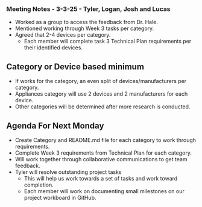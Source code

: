 ### Meeting Notes - 3-3-25 - Tyler, Logan, Josh and Lucas
- Worked as a group to access the feedback from Dr. Hale.
- Mentioned working through Week 3 tasks per category.
- Agreed that 2-4 devices per category.
  - Each member will complete task 3 Technical Plan requirements per their identified devices.

## Category or Device based minimum
- If works for the category, an even split of devices/manufacturers per category.
- Appliances category will use 2 devices and 2 manufacturers for each device.
- Other categories will be determined after more research is conducted. 

## Agenda For Next Monday
- Create Category and README.md file for each category to work through requirements. 
- Complete Week 3 requirements from Technical Plan for each category.
- Will work together through collaborative communications to get team feedback.
- Tyler will resolve outstanding project tasks
  - This will help us work towards a set of tasks and work toward completion.
  - Each member will work on documenting small milestones on our project workboard in GitHub. 
